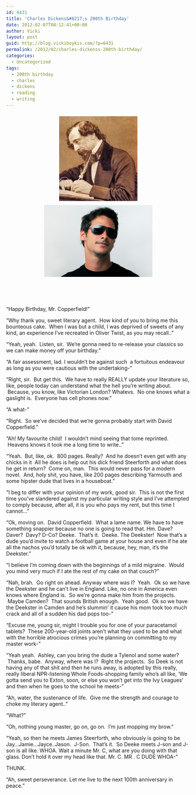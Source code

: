 ```yaml
---
id: 6431
title: 'Charles Dickens&#8217;s 200th Birthday'
date: 2012-02-07T08:12:41+00:00
author: Vicki
layout: post
guid: http://blog.vickiboykis.com/?p=6431
permalink: /2012/02/charles-dickenss-200th-birthday/
categories:
  - Uncategorized
tags:
  - 200th birthday
  - charles
  - dickens
  - reading
  - writing
---
```

<p style="text-align: center;">
  <a href="https://raw.githubusercontent.com/veekaybee/wlb/gh-pages/assets/images/2012/02/charles_dickens.jpg"><img class="wp-image-6432 aligncenter" title="charles_dickens" src="https://raw.githubusercontent.com/veekaybee/wlb/gh-pages/assets/images/2012/02/charles_dickens.jpg" alt="" width="230" height="247" /></a><a href="https://raw.githubusercontent.com/veekaybee/wlb/gh-pages/assets/images/2012/02/man_in_sunglasses.jpg"><img class="wp-image-6433 aligncenter" title="man_in_sunglasses" src="https://raw.githubusercontent.com/veekaybee/wlb/gh-pages/assets/images/2012/02/man_in_sunglasses.jpg" alt="" width="296" height="196" /></a>
</p>

&nbsp;

&nbsp;

&#8220;Happy Birthday, Mr. Copperfield!&#8221;

&#8220;Why thank you, sweet literary agent.  How kind of you to bring me this bounteous cake.  When I was but a child, I was deprived of sweets of any kind, an experience I&#8217;ve recreated in Oliver Twist, as you may recall..&#8221;

&#8220;Yeah, yeah.  Listen, sir.  We&#8217;re gonna need to re-release your classics so we can make money off your birthday.&#8221;

&#8220;A fair assessment, lad. I wouldn&#8217;t be against such  a fortuitous endeavour as long as you were cautious with the undertaking-&#8221;

&#8220;Right, sir.  But get this.  We have to really REALLY update your literature so, like, people today can understand what the hell you&#8217;re writing about.  Because, you know, like Victorian London? Whatevs.  No one knows what a gaslight is.  Everyone has cell phones now.&#8221;

&#8220;A what-&#8221;

&#8220;Right.  So we&#8217;ve decided that we&#8217;re gonna probably start with David Copperfield.&#8221;

&#8220;Ah! My favourite child!  I wouldn&#8217;t mind seeing that tome reprinted.  Heavens knows it took me a long time to write..&#8221;

&#8220;Yeah.  But, like, ok.  800 pages. Really?  And he doesn&#8217;t even get with any chicks in it  All he does is help out his dick friend Steerforth and what does he get in return?  Come on, man.  This would never pass for a modern novel.  And, holy shit, you have, like 200 pages describing Yarmouth and some hipster dude that lives in a houseboat.&#8221;

&#8220;I beg to differ with your opinion of my work, good sir.  This is not the first time you&#8217;ve slandered against my particular writing style and I&#8217;ve attempted to comply because, after all, it is you who pays my rent, but this time I cannot&#8230;&#8221;

&#8220;Ok, moving on.  David Copperfield.  What a lame name. We have to have something snappier because no one is going to read that. Hm. Dave? Daver?  Davy? D-Co? Deeke.  That&#8217;s it.  Deeke. The Deekster!  Now that&#8217;s a dude you&#8217;d invite to watch a football game at your house and even if he ate all the nachos you&#8217;d totally be ok with it, because, hey, man, it&#8217;s the Deekster.&#8221;

&#8220;I believe I&#8217;m coming down with the beginnings of a mild migraine.  Would you mind very much if I ate the rest of my cake on that couch?&#8221;

&#8220;Nah, brah.  Go right on ahead. Anyway where was I?  Yeah.  Ok so we have the Deekster and he can&#8217;t live in England. Like, no one in America even knows where England is.  So we&#8217;re gonna make him from the projects.  Maybe Camden?  That sounds British enough.  Yeah good.  Ok so we have the Deekster in Camden and he&#8217;s slummin&#8217; it cause his mom took too much crack and all of a sudden his dad pops too-&#8221;

&#8220;Excuse me, young sir, might I trouble you for one of your paracetamol tablets?  These 200-year-old joints aren&#8217;t what they used to be and what with the horrible atrocious crimes you&#8217;re planning on committing to my master work-&#8221;

&#8220;Yeah yeah.  Ashley, can you bring the dude a Tylenol and some water?  Thanks, babe.  Anyway, where was I?  Right the projects.  So Deek is not having any of that shit and then he runs away, is adopted by this really, really liberal NPR-listening Whole Foods-shopping family who&#8217;s all like, &#8216;We gotta send you to Exton, soon, or else you won&#8217;t get into the Ivy Leagues&#8217; and then when he goes to the school he meets-&#8221;

&#8220;Ah, water, the sustenance of life.  Give me the strength and courage to choke my literary agent..&#8221;

&#8220;What?&#8221;

&#8220;Oh, nothing young master, go on, go on.  I&#8217;m just mopping my brow.&#8221;

&#8220;Yeah, so then he meets James Steerforth, who obviously is going to be Jay&#8230;Jamie&#8230;Jayce..Jason.  J-Son.  That&#8217;s it.  So Deeke meets J-son and J-son is all like. WHOA. Wait a minute Mr. C, what are you doing with that glass. Don&#8217;t hold it over my head like that. Mr. C. MR . C DUDE WHOA-&#8221;

THUNK.

&#8220;Ah, sweet perseverance. Let me live to the next 100th anniversary in peace.&#8221;